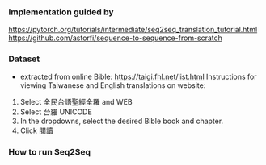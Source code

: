 ### Implementation guided by
https://pytorch.org/tutorials/intermediate/seq2seq_translation_tutorial.html
https://github.com/astorfi/sequence-to-sequence-from-scratch

### Dataset
- extracted from online Bible: https://taigi.fhl.net/list.html
Instructions for viewing Taiwanese and English translations on website:
1. Select 全民台語聖經全羅 and WEB
2. Select 台羅 UNICODE
3. In the dropdowns, select the desired Bible book and chapter.
4. Click 閱讀

### How to run Seq2Seq
